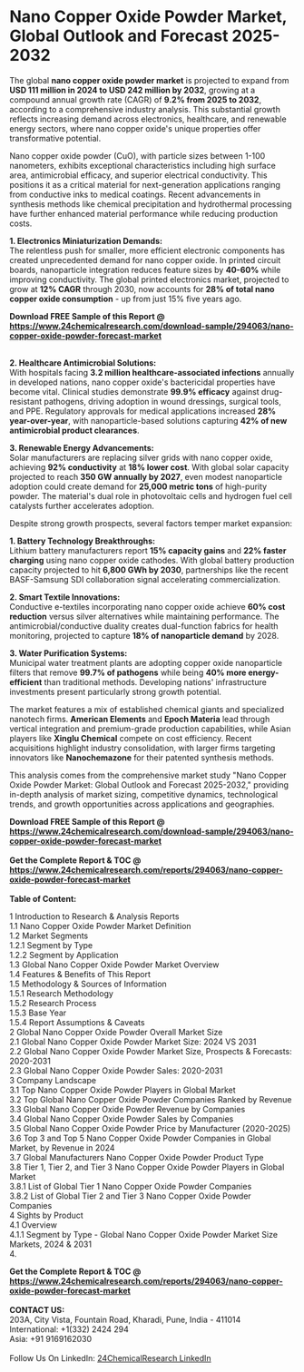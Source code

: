 <h1>Nano Copper Oxide Powder Market, Global Outlook and Forecast 2025-2032</h1><p>The global <strong>nano copper oxide powder market</strong> is projected to expand from <strong>USD 111 million in 2024 to USD 242 million by 2032</strong>, growing at a compound annual growth rate (CAGR) of <strong>9.2% from 2025 to 2032</strong>, according to a comprehensive industry analysis. This substantial growth reflects increasing demand across electronics, healthcare, and renewable energy sectors, where nano copper oxide's unique properties offer transformative potential.</p><p>Nano copper oxide powder (CuO), with particle sizes between 1-100 nanometers, exhibits exceptional characteristics including high surface area, antimicrobial efficacy, and superior electrical conductivity. This positions it as a critical material for next-generation applications ranging from conductive inks to medical coatings. Recent advancements in synthesis methods like chemical precipitation and hydrothermal processing have further enhanced material performance while reducing production costs.</p><p><strong>1. Electronics Miniaturization Demands:</strong><br>
The relentless push for smaller, more efficient electronic components has created unprecedented demand for nano copper oxide. In printed circuit boards, nanoparticle integration reduces feature sizes by <strong>40-60%</strong> while improving conductivity. The global printed electronics market, projected to grow at <strong>12% CAGR</strong> through 2030, now accounts for <strong>28% of total nano copper oxide consumption</strong> - up from just 15% five years ago.</p><div><b>Download FREE Sample of this Report @ 
            <a href="https://www.24chemicalresearch.com/download-sample/294063/nano-copper-oxide-powder-forecast-market">
            https://www.24chemicalresearch.com/download-sample/294063/nano-copper-oxide-powder-forecast-market</a></b></div><br><p><strong>2. Healthcare Antimicrobial Solutions:</strong><br>
With hospitals facing <strong>3.2 million healthcare-associated infections</strong> annually in developed nations, nano copper oxide's bactericidal properties have become vital. Clinical studies demonstrate <strong>99.9% efficacy</strong> against drug-resistant pathogens, driving adoption in wound dressings, surgical tools, and PPE. Regulatory approvals for medical applications increased <strong>28% year-over-year</strong>, with nanoparticle-based solutions capturing <strong>42% of new antimicrobial product clearances</strong>.</p><p><strong>3. Renewable Energy Advancements:</strong><br>
Solar manufacturers are replacing silver grids with nano copper oxide, achieving <strong>92% conductivity</strong> at <strong>18% lower cost</strong>. With global solar capacity projected to reach <strong>350 GW annually by 2027</strong>, even modest nanoparticle adoption could create demand for <strong>25,000 metric tons</strong> of high-purity powder. The material's dual role in photovoltaic cells and hydrogen fuel cell catalysts further accelerates adoption.</p><p>Despite strong growth prospects, several factors temper market expansion:</p><p><strong>1. Battery Technology Breakthroughs:</strong><br>
Lithium battery manufacturers report <strong>15% capacity gains</strong> and <strong>22% faster charging</strong> using nano copper oxide cathodes. With global battery production capacity projected to hit <strong>6,800 GWh by 2030</strong>, partnerships like the recent BASF-Samsung SDI collaboration signal accelerating commercialization.</p><p><strong>2. Smart Textile Innovations:</strong><br>
Conductive e-textiles incorporating nano copper oxide achieve <strong>60% cost reduction</strong> versus silver alternatives while maintaining performance. The antimicrobial/conductive duality creates dual-function fabrics for health monitoring, projected to capture <strong>18% of nanoparticle demand</strong> by 2028.</p><p><strong>3. Water Purification Systems:</strong><br>
Municipal water treatment plants are adopting copper oxide nanoparticle filters that remove <strong>99.7% of pathogens</strong> while being <strong>40% more energy-efficient</strong> than traditional methods. Developing nations' infrastructure investments present particularly strong growth potential.</p><p>The market features a mix of established chemical giants and specialized nanotech firms. <strong>American Elements</strong> and <strong>Epoch Materia</strong> lead through vertical integration and premium-grade production capabilities, while Asian players like <strong>Xinglu Chemical</strong> compete on cost efficiency. Recent acquisitions highlight industry consolidation, with larger firms targeting innovators like <strong>Nanochemazone</strong> for their patented synthesis methods.</p><p>This analysis comes from the comprehensive market study "Nano Copper Oxide Powder Market: Global Outlook and Forecast 2025-2032," providing in-depth analysis of market sizing, competitive dynamics, technological trends, and growth opportunities across applications and geographies.</p><div><b>Download FREE Sample of this Report @ 
            <a href="https://www.24chemicalresearch.com/download-sample/294063/nano-copper-oxide-powder-forecast-market">
            https://www.24chemicalresearch.com/download-sample/294063/nano-copper-oxide-powder-forecast-market</a></b></div><br><div><b>Get the Complete Report & TOC @ 
            <a href="https://www.24chemicalresearch.com/reports/294063/nano-copper-oxide-powder-forecast-market">
            https://www.24chemicalresearch.com/reports/294063/nano-copper-oxide-powder-forecast-market</a></b></div><br>
            <b>Table of Content:</b><p>1 Introduction to Research & Analysis Reports<br />
 1.1 Nano Copper Oxide Powder Market Definition<br />
 1.2 Market Segments<br />
 1.2.1 Segment by Type<br />
 1.2.2 Segment by Application<br />
 1.3 Global Nano Copper Oxide Powder Market Overview<br />
 1.4 Features & Benefits of This Report<br />
 1.5 Methodology & Sources of Information<br />
 1.5.1 Research Methodology<br />
 1.5.2 Research Process<br />
 1.5.3 Base Year<br />
 1.5.4 Report Assumptions & Caveats<br />
2 Global Nano Copper Oxide Powder Overall Market Size<br />
 2.1 Global Nano Copper Oxide Powder Market Size: 2024 VS 2031<br />
 2.2 Global Nano Copper Oxide Powder Market Size, Prospects & Forecasts: 2020-2031<br />
 2.3 Global Nano Copper Oxide Powder Sales: 2020-2031<br />
3 Company Landscape<br />
 3.1 Top Nano Copper Oxide Powder Players in Global Market<br />
 3.2 Top Global Nano Copper Oxide Powder Companies Ranked by Revenue<br />
 3.3 Global Nano Copper Oxide Powder Revenue by Companies<br />
 3.4 Global Nano Copper Oxide Powder Sales by Companies<br />
 3.5 Global Nano Copper Oxide Powder Price by Manufacturer (2020-2025)<br />
 3.6 Top 3 and Top 5 Nano Copper Oxide Powder Companies in Global Market, by Revenue in 2024<br />
 3.7 Global Manufacturers Nano Copper Oxide Powder Product Type<br />
 3.8 Tier 1, Tier 2, and Tier 3 Nano Copper Oxide Powder Players in Global Market<br />
 3.8.1 List of Global Tier 1 Nano Copper Oxide Powder Companies<br />
 3.8.2 List of Global Tier 2 and Tier 3 Nano Copper Oxide Powder Companies<br />
4 Sights by Product<br />
 4.1 Overview<br />
 4.1.1 Segment by Type - Global Nano Copper Oxide Powder Market Size Markets, 2024 & 2031<br />
 4.</p><div><b>Get the Complete Report & TOC @ 
            <a href="https://www.24chemicalresearch.com/reports/294063/nano-copper-oxide-powder-forecast-market">
            https://www.24chemicalresearch.com/reports/294063/nano-copper-oxide-powder-forecast-market</a></b></div><br><b>CONTACT US:</b><br>
            203A, City Vista, Fountain Road, Kharadi, Pune, India - 411014<br>
            International: +1(332) 2424 294<br>
            Asia: +91 9169162030 <br><br>
            Follow Us On LinkedIn: <a href="https://www.linkedin.com/company/24chemicalresearch/">24ChemicalResearch LinkedIn</a>